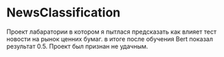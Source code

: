 # NewsClassification

Проект лабаратории в котором я пытлася предсказать как влияет тест новости на рынок ценних бумаг. в итоге после обучения Bert показал результат 0.5.
Проект был признан не удачным. 
